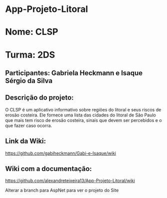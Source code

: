 
# App-Projeto-Litoral

<h1>Nome: CLSP</h1>
<h1> Turma:  2DS </h1>
<h2>Participantes: Gabriela Heckmann e Isaque Sérgio da Silva</h2>
<h2>Descrição do projeto:</h2></h2>
<p>O CLSP é um aplicativo informativo sobre regiões do litoral e seus riscos de erosão costeira. Ele fornece uma lista das cidades do litoral de São Paulo que mais tem risco de erosão costeira, sinais que devem ser percebidos e o que fazer caso ocorra. </p>


## Link da Wiki: 
https://github.com/gabiheckmann/Gabi-e-Isaque/wiki
## Wiki com a documentação:
https://github.com/alexandreteixeira13/App-Projeto-Litoral/wiki<br>
 <p>Alterar a branch para AspNet para ver o projeto do Site</p>
